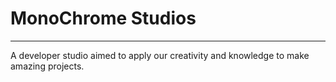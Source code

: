 # MonoChrome Studios
---
A developer studio aimed to apply our creativity and knowledge to make amazing projects.